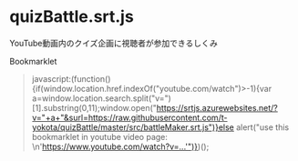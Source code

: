 # quizBattle.srt.js

YouTube動画内のクイズ企画に視聴者が参加できるしくみ

Bookmarklet

> javascript:(function(){if(window.location.href.indexOf("youtube.com/watch")>-1){var a=window.location.search.split("v=")[1].substring(0,11);window.open("https://srtjs.azurewebsites.net/?v="+a+"&surl=https://raw.githubusercontent.com/t-yokota/quizBattle/master/src/battleMaker.srt.js")}else alert("use this bookmarklet in youtube video page: \n'https://www.youtube.com/watch?v=...'")})();


